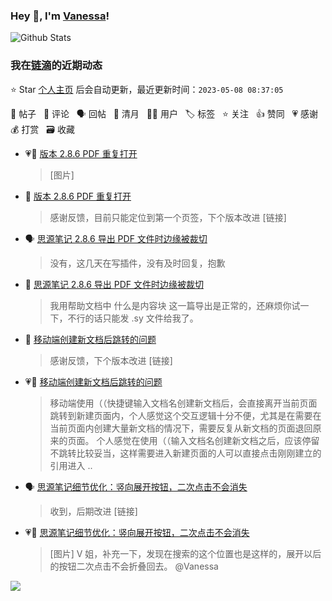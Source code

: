 ### Hey 👋, I'm [Vanessa](http://vanessa.b3log.org/)!

![Github Stats](https://github-readme-stats.vercel.app/api?username=Vanessa219&show_icons=true)

<!--events start -->

### 我在[链滴](https://ld246.com)的近期动态

⭐️ Star [个人主页](https://github.com/Vanessa219/Vanessa219) 后会自动更新，最近更新时间：`2023-05-08 08:37:05`

📝 帖子 &nbsp; 💬 评论 &nbsp; 🗣 回帖 &nbsp; 🌙 清月 &nbsp; 👨‍💻 用户 &nbsp; 🏷️ 标签 &nbsp; ⭐️ 关注 &nbsp; 👍 赞同 &nbsp; 💗 感谢 &nbsp; 💰 打赏 &nbsp; 🗃 收藏

* 💗📝 [版本 2.8.6 PDF 重复打开](https://ld246.com/article/1683184632518)

  > [图片]
* 💬 [版本 2.8.6 PDF 重复打开](https://ld246.com/article/1683184632518/comment/1683424408083#comments)

  > 感谢反馈，目前只能定位到第一个页签，下个版本改进 [链接]
* 🗣 [思源笔记 2.8.6 导出 PDF 文件时边缘被裁切](https://ld246.com/article/1683108419901/comment/1683169252197#comments)

  > 没有，这几天在写插件，没有及时回复，抱歉
* 💬 [思源笔记 2.8.6 导出 PDF 文件时边缘被裁切](https://ld246.com/article/1683108419901/comment/1683342345898#comments)

  > 我用帮助文档中 什么是内容块 这一篇导出是正常的，还麻烦你试一下，不行的话只能发 .sy 文件给我了。
* 💬 [移动端创建新文档后跳转的问题](https://ld246.com/article/1683307431675/comment/1683341663303#comments)

  > 感谢反馈，下个版本改进 [链接]
* 💗📝 [移动端创建新文档后跳转的问题](https://ld246.com/article/1683307431675)

  > 移动端使用（（快捷键输入文档名创建新文档后，会直接离开当前页面跳转到新建页面内，个人感觉这个交互逻辑十分不便，尤其是在需要在当前页面内创建大量新文档的情况下，需要反复从新文档的页面退回原来的页面。 个人感觉在使用（（输入文档名创建新文档之后，应该停留不跳转比较妥当，这样需要进入新建页面的人可以直接点击刚刚建立的引用进入 ..
* 🗣 [思源笔记细节优化：竖向展开按钮，二次点击不会消失](https://ld246.com/article/1682660106884/comment/1683132193282#comments)

  > 收到，后期改进 [链接]
* 💗💬 [思源笔记细节优化：竖向展开按钮，二次点击不会消失](https://ld246.com/article/1682660106884/comment/1683132193282#comments)

  > [图片] V 姐，补充一下，发现在搜索的这个位置也是这样的，展开以后的按钮二次点击不会折叠回去。 @Vanessa


<!--events end -->

<a title="Hits" target="_blank" href="https://github.com/Vanessa219/Vanessa219"><img src="https://hits.b3log.org/Vanessa219/Vanessa219.svg"></a>

